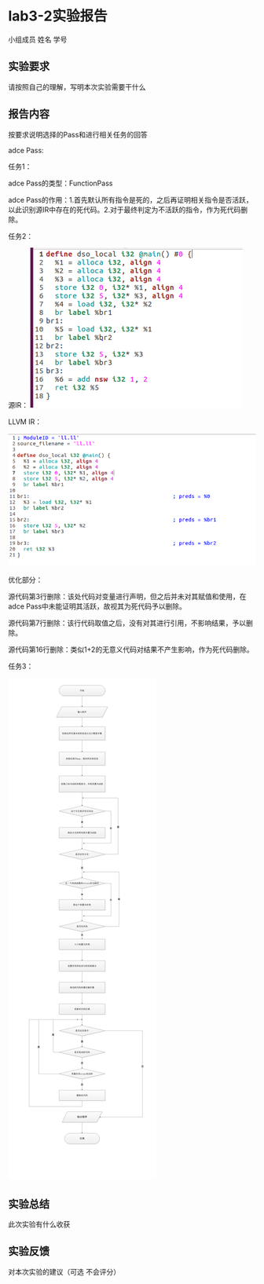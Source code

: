 # lab3-2实验报告

小组成员 姓名 学号

## 实验要求

请按照自己的理解，写明本次实验需要干什么

## 报告内容 

按要求说明选择的Pass和进行相关任务的回答


adce Pass:

任务1：

adce Pass的类型：FunctionPass

adce Pass的作用：1.首先默认所有指令是死的，之后再证明相关指令是否活跃，以此识别源IR中存在的死代码。2.对于最终判定为不活跃的指令，作为死代码删除。

任务2：

源IR：
![2](./picture/1.png)

LLVM IR：

![3](./picture/3.png)

优化部分：

源代码第3行删除：该处代码对变量进行声明，但之后并未对其赋值和使用，在adce Pass中未能证明其活跃，故视其为死代码予以删除。

源代码第7行删除：该行代码取值之后，没有对其进行引用，不影响结果，予以删除。

源代码第16行删除：类似1+2的无意义代码对结果不产生影响，作为死代码删除。

任务3：

![1](./picture/2.png)


## 实验总结

此次实验有什么收获

## 实验反馈

对本次实验的建议（可选 不会评分）

